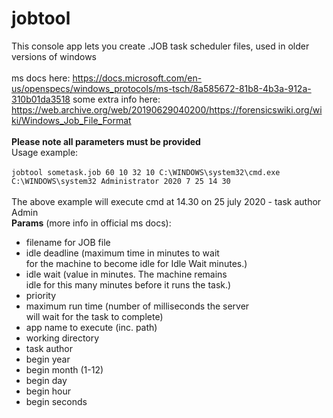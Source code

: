 # jobtool
This console app lets you create .JOB task scheduler files, used in older versions of windows<br>
<br>
ms docs here:
https://docs.microsoft.com/en-us/openspecs/windows_protocols/ms-tsch/8a585672-81b8-4b3a-912a-310b01da3518
some extra info here:
https://web.archive.org/web/20190629040200/https://forensicswiki.org/wiki/Windows_Job_File_Format
<br>
<br>
<b>Please note all parameters must be provided</b><br>
Usage example:<br><br>
`
jobtool sometask.job 60 10 32 10 C:\WINDOWS\system32\cmd.exe C:\WINDOWS\system32 Administrator 2020 7 25 14 30
`
<br>
<br>
The above example will execute cmd at 14.30 on 25 july 2020 - task author Admin
<br>
<b>Params</b> (more info in official ms docs):
- filename for JOB file
- idle deadline (maximum time in minutes to wait<br> for the machine to become idle for Idle Wait minutes.)<br>
- idle wait (value in minutes. The machine remains <br> idle for this many minutes before it runs the task.)
- priority
- maximum run time (number of milliseconds the server<br> will wait for the task to complete)
- app name to execute (inc. path)
- working directory
- task author
- begin year
- begin month (1-12)
- begin day 
- begin hour
- begin seconds

